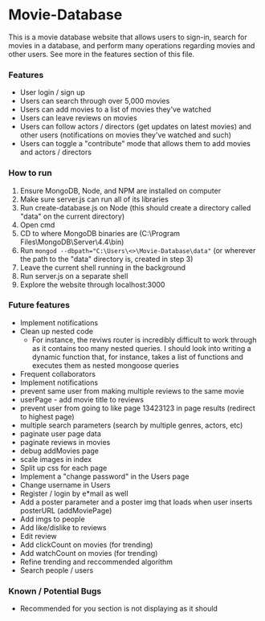 # Movie-Database
This is a movie database website that allows users to sign-in, search for movies in a database, and perform many operations regarding movies and other users. See more in the features section of this file.

### Features
- User login / sign up
- Users can search through over 5,000 movies
- Users can add movies to a list of movies they've watched
- Users can leave reviews on movies 
- Users can follow actors / directors (get updates on latest movies) and other users (notifications on movies they've watched and such)
- Users can toggle a "contribute" mode that allows them to add movies and actors / directors


### How to run
1. Ensure MongoDB, Node, and NPM are installed on computer
2. Make sure server.js can run all of its libraries
3. Run create-database.js on Node (this should create a directory called "data" on the current directory)
4. Open cmd 
5. CD to where MongoDB binaries are (C:\Program Files\MongoDB\Server\4.4\bin)
6. Run ```mongod --dbpath="C:\Users\<>\Movie-Database\data"``` (or wherever the path to the "data" directory is, created in step 3)
7. Leave the current shell running in the background
8. Run server.js on a separate shell
9. Explore the website through localhost:3000

### Future features
* Implement notifications
* Clean up nested code 
    - For instance, the reviws router is incredibly difficult to work through as it contains too many nested queries. I should look into writing a dynamic function that, for instance, takes a list of functions and executes them as nested mongoose queries 
* Frequent collaborators
* Implement notifications
* prevent same user from making multiple reviews to the same movie
* userPage - add movie title to reviews
* prevent user from going to like page 13423123 in page results (redirect to highest page)
* multiple search parameters (search by multiple genres, actors, etc)
* paginate user page data
* paginate reviews in movies
* debug addMovies page
* scale images in index
* Split up css for each page
* Implement a "change password" in the Users page
* Change username in Users
* Register / login by e*mail as well
* Add a poster parameter and a poster img that loads when user inserts posterURL (addMoviePage)
* Add imgs to people
* Add like/dislike to reviews
* Edit review
* Add clickCount on movies (for trending)
* Add watchCount on movies (for trending)
* Refine trending and reccommended algorithm
* Search people / users

### Known / Potential Bugs
- Recommended for you section is not displaying as it should
